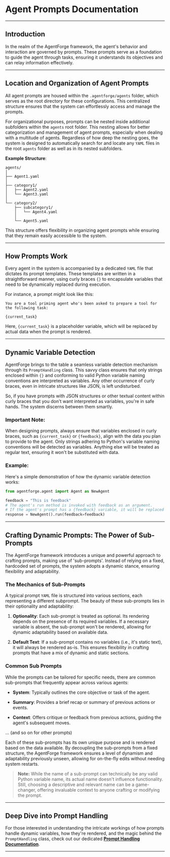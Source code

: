 # Agent Prompts Documentation

---

## Introduction

In the realm of the AgentForge framework, the agent's behavior and interaction are governed by prompts. These prompts serve as a foundation to guide the agent through tasks, ensuring it understands its objectives and can relay information effectively.

---

## Location and Organization of Agent Prompts

All agent prompts are housed within the `.agentforge/agents` folder, which serves as the root directory for these configurations. This centralized structure ensures that the system can effortlessly access and manage the prompts.

For organizational purposes, prompts can be nested inside additional subfolders within the `agents` root folder. This nesting allows for better categorization and management of agent prompts, especially when dealing with a multitude of agents. Regardless of how deep the nesting goes, the system is designed to automatically search for and locate any `YAML` files in the root `agents` folder as well as in its nested subfolders.

**Example Structure**:
```
agents/
│
├── Agent1.yaml
│
├── category1/
│   ├── Agent2.yaml
│   └── Agent3.yaml
│
└── category2/
    ├── subcategory1/
    │   └── Agent4.yaml
    │
    └── Agent5.yaml
```

This structure offers flexibility in organizing agent prompts while ensuring that they remain easily accessible to the system.

---

## How Prompts Work

Every agent in the system is accompanied by a dedicated `YAML` file that dictates its prompt templates. These templates are written in a straightforward manner, using curly braces `{}` to encapsulate variables that need to be dynamically replaced during execution.

For instance, a prompt might look like this:
```
You are a tool priming agent who's been asked to prepare a tool for the following task:

{current_task}
```
Here, `{current_task}` is a placeholder variable, which will be replaced by actual data when the prompt is rendered.

---

## Dynamic Variable Detection

AgentForge brings to the table a seamless variable detection mechanism through its `PromptHandling` class. This savvy class ensures that only strings enclosed within `{}` and conforming to valid Python variable naming conventions are interpreted as variables. Any other occurrence of curly braces, even in intricate structures like JSON, is left undisturbed.

So, if you have prompts with JSON structures or other textual content within curly braces that you don't want interpreted as variables, you're in safe hands. The system discerns between them smartly.

### **Important Note:** 
When designing prompts, always ensure that variables enclosed in curly braces, such as `{current_task}` or `{feedback}`, align with the data you plan to provide to the agent. Only strings adhering to Python's variable naming conventions will be detected as variables. Anything else will be treated as regular text, ensuring it won't be substituted with data.

### Example:

Here's a simple demonstration of how the dynamic variable detection works:

```python
from agentforge.agent import Agent as NewAgent

feedback = "This is feedback"
# The agent's run method is invoked with feedback as an argument. 
# If the agent's prompt has a {feedback} variable, it will be replaced with the provided feedback string.
response = NewAgent().run(feedback=feedback)
```
---

## Crafting Dynamic Prompts: The Power of Sub-Prompts

The AgentForge framework introduces a unique and powerful approach to crafting prompts, making use of 'sub-prompts'. Instead of relying on a fixed, hardcoded set of prompts, the system adopts a dynamic stance, ensuring flexibility and adaptability.


### **The Mechanics of Sub-Prompts**

A typical prompt `YAML` file is structured into various sections, each representing a different subprompt. The beauty of these sub-prompts lies in their optionality and adaptability:

1. **Optionality**: Each sub-prompt is treated as optional. Its rendering depends on the presence of its required variables. If a necessary variable is absent, the sub-prompt won't be rendered, allowing for dynamic adaptability based on available data.

2. **Default Text**: If a sub-prompt contains no variables (i.e., it's static text), it will always be rendered as-is. This ensures flexibility in crafting prompts that have a mix of dynamic and static sections.

### **Common Sub Prompts**

While the prompts can be tailored for specific needs, there are common sub-prompts that frequently appear across various agents:

- **System**: Typically outlines the core objective or task of the agent.
  
- **Summary**: Provides a brief recap or summary of previous actions or events.
  
- **Context**: Offers critique or feedback from previous actions, guiding the agent's subsequent moves.
  
... (and so on for other prompts)

Each of these sub-prompts has its own unique purpose and is rendered based on the data available. By decoupling the sub-prompts from a fixed structure, the AgentForge framework ensures a level of dynamism and adaptability previously unseen, allowing for on-the-fly edits without needing system restarts.

>**Note:** While the name of a sub-prompt can technically be any valid Python variable name, its actual name doesn't influence functionality. Still, choosing a descriptive and relevant name can be a game-changer, offering invaluable context to anyone crafting or modifying the prompt.

---

## Deep Dive into Prompt Handling

For those interested in understanding the intricate workings of how prompts handle dynamic variables, how they're rendered, and the magic behind the `PromptHandling` class, check out our dedicated [**Prompt Handling Documentation**](../Utils/PromptHandling.md).

---
